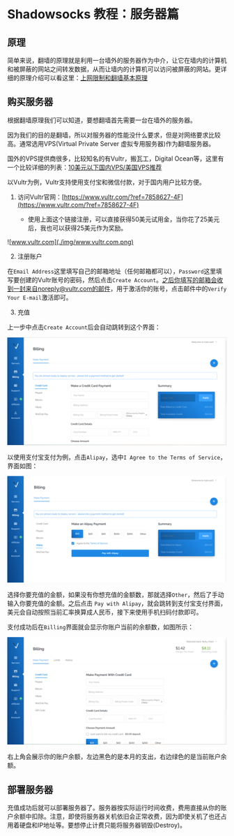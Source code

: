 # Shadowsocks 教程：服务器篇

## 原理

简单来说，翻墙的原理就是利用一台墙外的服务器作为中介，让它在墙内的计算机和被屏蔽的网站之间转发数据，从而让墙内的计算机可以访问被屏蔽的网站。更详细的原理介绍可以看这里：[上网限制和翻墙基本原理](https://superxlcr.github.io/2018/07/01/%E4%B8%8A%E7%BD%91%E9%99%90%E5%88%B6%E5%92%8C%E7%BF%BB%E5%A2%99%E5%9F%BA%E6%9C%AC%E5%8E%9F%E7%90%86/)

## 购买服务器

根据翻墙原理我们可以知道，要想翻墙首先需要一台在墙外的服务器。

因为我们的目的是翻墙，所以对服务器的性能没什么要求，但是对网络要求比较高。通常选用VPS(Virtual Private Server 虚拟专用服务器)作为翻墙服务器。

国外的VPS提供商很多，比较知名的有Vultr，搬瓦工，Digital Ocean等，这里有一个比较详细的列表：[10美元以下国内VPS/美国VPS推荐](https://www.vpser.net/ten-dollars-vps)

以Vultr为例，Vultr支持使用支付宝和微信付款，对于国内用户比较方便。

1. 访问Vultr官网：[https://www.vultr.com/?ref=7858627-4F](https://www.vultr.com/?ref=7858627-4F)

    * 使用上面这个链接注册，可以直接获得50美元试用金，当你花了25美元后，我也可以获得25美元作为奖励。

![www.vultr.com](./img/www.vultr.com.png)

2. 注册账户

在`Email Address`这里填写自己的邮箱地址（任何邮箱都可以），`Password`这里填写要创建的Vultr账号的密码，然后点击`Create Account`。之后你填写的邮箱会收到一封来自noreply@vultr.com的邮件，用于激活你的账号，点击邮件中的`Verify Your E-mail`激活即可。

3. 充值

上一步中点击`Create Account`后会自动跳转到这个界面：

![my.vultr.com-billing](./img/my.vultr.com-billing.png)

以使用支付宝支付为例，点击`Alipay`，选中`I Agree to the Terms of Service`，界面如图：

![my.vultr.com-billing-alipay](./img/my.vultr.com-billing-alipay.png)

选择你要充值的金额，如果没有你想充值的金额数，那就选择`Other`，然后了手动输入你要充值的金额。之后点击 `Pay with Alipay`，就会跳转到支付宝支付界面，美元会自动按照当前汇率换算成人民币，接下来使用手机扫码付款即可。

支付成功后在`Billing`界面就会显示你账户当前的余额数，如图所示：

![my.vultr.com-billing-paied](./img/my.vultr.com-billing-paied.png)

右上角会展示你的账户余额，左边黑色的是本月的支出，右边绿色的是当前账户余额。

## 部署服务器

充值成功后就可以部署服务器了。服务器按实际运行时间收费，费用直接从你的账户余额中扣除。注意，即使将服务器关机依旧会正常收费，因为即使关机了也还占用着硬盘和IP地址等。要想停止计费只能将服务器销毁(Destroy)。